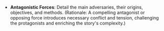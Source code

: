 - **Antagonistic Forces**: Detail the main adversaries, their origins, objectives, and methods. (Rationale: A compelling antagonist or opposing force introduces necessary conflict and tension, challenging the protagonists and enriching the story's complexity.)